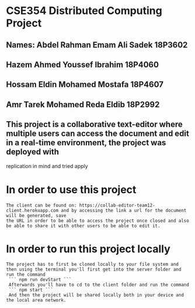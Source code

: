 # CSE354 Distributed Computing Project
## Names: Abdel Rahman Emam Ali Sadek 18P3602
##        Hazem Ahmed Youssef Ibrahim 18P4060
##        Hossam Eldin Mohamed Mostafa 18P4607
##        Amr Tarek Mohamed Reda Eldib 18P2992

## This project is a collaborative text-editor where multiple users can access the document and edit in a real-time environment, the project was deployed with
  replication in mind and tried apply

# In order to use this project
    The client can be found on: https://collab-editor-team12-client.herokuapp.com and by accessing the link a url for the document will be generated, save
    the URL in order to be able to access the project once closed and also be able to share it with other users to be able to edit it.

# In order to run this project locally
    The project has to first be cloned locally to your file system and then using the terminal you'll first get into the server folder and run the command
     ``` npm run devStart ```
     Afterwards you'll have to cd to the client folder and run the command
     ``` npm start ```
     And then the project will be shared locally both in your device and the local area network.
     
